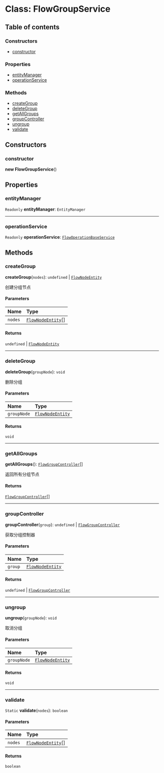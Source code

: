 # Class: FlowGroupService

## Table of contents

### Constructors

* [constructor](/auto-docs/document/classes/FlowGroupService.md#constructor)

### Properties

* [entityManager](/auto-docs/document/classes/FlowGroupService.md#entitymanager)
* [operationService](/auto-docs/document/classes/FlowGroupService.md#operationservice)

### Methods

* [createGroup](/auto-docs/document/classes/FlowGroupService.md#creategroup)
* [deleteGroup](/auto-docs/document/classes/FlowGroupService.md#deletegroup)
* [getAllGroups](/auto-docs/document/classes/FlowGroupService.md#getallgroups)
* [groupController](/auto-docs/document/classes/FlowGroupService.md#groupcontroller)
* [ungroup](/auto-docs/document/classes/FlowGroupService.md#ungroup)
* [validate](/auto-docs/document/classes/FlowGroupService.md#validate)

## Constructors

### constructor

**new FlowGroupService**()

## Properties

### entityManager

`Readonly` **entityManager**: `EntityManager`

***

### operationService

`Readonly` **operationService**: [`FlowOperationBaseService`](/auto-docs/document/variables/FlowOperationBaseService-1.md)

## Methods

### createGroup

**createGroup**(`nodes`): `undefined` | [`FlowNodeEntity`](/auto-docs/document/classes/FlowNodeEntity-1.md)

创建分组节点

#### Parameters

| Name | Type |
| :------ | :------ |
| `nodes` | [`FlowNodeEntity`](/auto-docs/document/classes/FlowNodeEntity-1.md)\[] |

#### Returns

`undefined` | [`FlowNodeEntity`](/auto-docs/document/classes/FlowNodeEntity-1.md)

***

### deleteGroup

**deleteGroup**(`groupNode`): `void`

删除分组

#### Parameters

| Name | Type |
| :------ | :------ |
| `groupNode` | [`FlowNodeEntity`](/auto-docs/document/classes/FlowNodeEntity-1.md) |

#### Returns

`void`

***

### getAllGroups

**getAllGroups**(): [`FlowGroupController`](/auto-docs/document/classes/FlowGroupController.md)\[]

返回所有分组节点

#### Returns

[`FlowGroupController`](/auto-docs/document/classes/FlowGroupController.md)\[]

***

### groupController

**groupController**(`group`): `undefined` | [`FlowGroupController`](/auto-docs/document/classes/FlowGroupController.md)

获取分组控制器

#### Parameters

| Name | Type |
| :------ | :------ |
| `group` | [`FlowNodeEntity`](/auto-docs/document/classes/FlowNodeEntity-1.md) |

#### Returns

`undefined` | [`FlowGroupController`](/auto-docs/document/classes/FlowGroupController.md)

***

### ungroup

**ungroup**(`groupNode`): `void`

取消分组

#### Parameters

| Name | Type |
| :------ | :------ |
| `groupNode` | [`FlowNodeEntity`](/auto-docs/document/classes/FlowNodeEntity-1.md) |

#### Returns

`void`

***

### validate

`Static` **validate**(`nodes`): `boolean`

#### Parameters

| Name | Type |
| :------ | :------ |
| `nodes` | [`FlowNodeEntity`](/auto-docs/document/classes/FlowNodeEntity-1.md)\[] |

#### Returns

`boolean`
